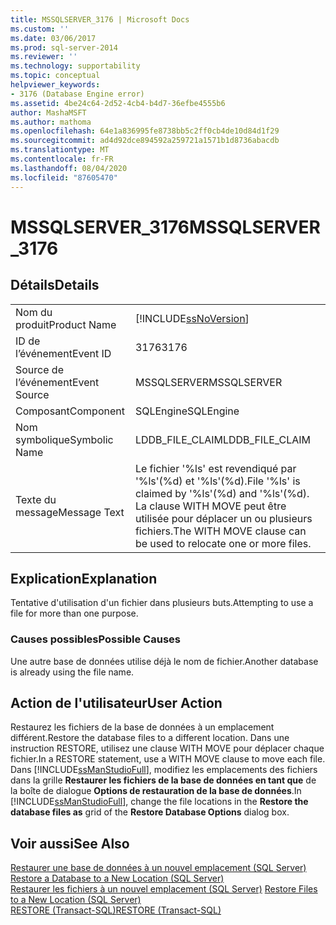 ```yaml
---
title: MSSQLSERVER_3176 | Microsoft Docs
ms.custom: ''
ms.date: 03/06/2017
ms.prod: sql-server-2014
ms.reviewer: ''
ms.technology: supportability
ms.topic: conceptual
helpviewer_keywords:
- 3176 (Database Engine error)
ms.assetid: 4be24c64-2d52-4cb4-b4d7-36efbe4555b6
author: MashaMSFT
ms.author: mathoma
ms.openlocfilehash: 64e1a836995fe8738bb5c2ff0cb4de10d84d1f29
ms.sourcegitcommit: ad4d92dce894592a259721a1571b1d8736abacdb
ms.translationtype: MT
ms.contentlocale: fr-FR
ms.lasthandoff: 08/04/2020
ms.locfileid: "87605470"
---
```

# <a name="mssqlserver_3176"></a><span data-ttu-id="60212-102">MSSQLSERVER_3176</span><span class="sxs-lookup"><span data-stu-id="60212-102">MSSQLSERVER_3176</span></span>
    
## <a name="details"></a><span data-ttu-id="60212-103">Détails</span><span class="sxs-lookup"><span data-stu-id="60212-103">Details</span></span>  
  
|||  
|-|-|  
|<span data-ttu-id="60212-104">Nom du produit</span><span class="sxs-lookup"><span data-stu-id="60212-104">Product Name</span></span>|[!INCLUDE[ssNoVersion](../../includes/ssnoversion-md.md)]|  
|<span data-ttu-id="60212-105">ID de l’événement</span><span class="sxs-lookup"><span data-stu-id="60212-105">Event ID</span></span>|<span data-ttu-id="60212-106">3176</span><span class="sxs-lookup"><span data-stu-id="60212-106">3176</span></span>|  
|<span data-ttu-id="60212-107">Source de l’événement</span><span class="sxs-lookup"><span data-stu-id="60212-107">Event Source</span></span>|<span data-ttu-id="60212-108">MSSQLSERVER</span><span class="sxs-lookup"><span data-stu-id="60212-108">MSSQLSERVER</span></span>|  
|<span data-ttu-id="60212-109">Composant</span><span class="sxs-lookup"><span data-stu-id="60212-109">Component</span></span>|<span data-ttu-id="60212-110">SQLEngine</span><span class="sxs-lookup"><span data-stu-id="60212-110">SQLEngine</span></span>|  
|<span data-ttu-id="60212-111">Nom symbolique</span><span class="sxs-lookup"><span data-stu-id="60212-111">Symbolic Name</span></span>|<span data-ttu-id="60212-112">LDDB_FILE_CLAIM</span><span class="sxs-lookup"><span data-stu-id="60212-112">LDDB_FILE_CLAIM</span></span>|  
|<span data-ttu-id="60212-113">Texte du message</span><span class="sxs-lookup"><span data-stu-id="60212-113">Message Text</span></span>|<span data-ttu-id="60212-114">Le fichier '%ls' est revendiqué par '%ls'(%d) et '%ls'(%d).</span><span class="sxs-lookup"><span data-stu-id="60212-114">File '%ls' is claimed by '%ls'(%d) and '%ls'(%d).</span></span> <span data-ttu-id="60212-115">La clause WITH MOVE peut être utilisée pour déplacer un ou plusieurs fichiers.</span><span class="sxs-lookup"><span data-stu-id="60212-115">The WITH MOVE clause can be used to relocate one or more files.</span></span>|  
  
## <a name="explanation"></a><span data-ttu-id="60212-116">Explication</span><span class="sxs-lookup"><span data-stu-id="60212-116">Explanation</span></span>  
 <span data-ttu-id="60212-117">Tentative d'utilisation d'un fichier dans plusieurs buts.</span><span class="sxs-lookup"><span data-stu-id="60212-117">Attempting to use a file for more than one purpose.</span></span>  
  
### <a name="possible-causes"></a><span data-ttu-id="60212-118">Causes possibles</span><span class="sxs-lookup"><span data-stu-id="60212-118">Possible Causes</span></span>  
 <span data-ttu-id="60212-119">Une autre base de données utilise déjà le nom de fichier.</span><span class="sxs-lookup"><span data-stu-id="60212-119">Another database is already using the file name.</span></span>  
  
## <a name="user-action"></a><span data-ttu-id="60212-120">Action de l'utilisateur</span><span class="sxs-lookup"><span data-stu-id="60212-120">User Action</span></span>  
 <span data-ttu-id="60212-121">Restaurez les fichiers de la base de données à un emplacement différent.</span><span class="sxs-lookup"><span data-stu-id="60212-121">Restore the database files to a different location.</span></span> <span data-ttu-id="60212-122">Dans une instruction RESTORE, utilisez une clause WITH MOVE pour déplacer chaque fichier.</span><span class="sxs-lookup"><span data-stu-id="60212-122">In a RESTORE statement, use a WITH MOVE clause to move each file.</span></span> <span data-ttu-id="60212-123">Dans [!INCLUDE[ssManStudioFull](../../includes/ssmanstudiofull-md.md)], modifiez les emplacements des fichiers dans la grille **Restaurer les fichiers de la base de données en tant que** de la boîte de dialogue **Options de restauration de la base de données**.</span><span class="sxs-lookup"><span data-stu-id="60212-123">In [!INCLUDE[ssManStudioFull](../../includes/ssmanstudiofull-md.md)], change the file locations in the **Restore the database files as** grid of the **Restore Database Options** dialog box.</span></span>  
  
## <a name="see-also"></a><span data-ttu-id="60212-124">Voir aussi</span><span class="sxs-lookup"><span data-stu-id="60212-124">See Also</span></span>  
 <span data-ttu-id="60212-125">[Restaurer une base de données à un nouvel emplacement &#40;SQL Server&#41;](../backup-restore/restore-a-database-to-a-new-location-sql-server.md) </span><span class="sxs-lookup"><span data-stu-id="60212-125">[Restore a Database to a New Location &#40;SQL Server&#41;](../backup-restore/restore-a-database-to-a-new-location-sql-server.md) </span></span>  
 <span data-ttu-id="60212-126">[Restaurer les fichiers à un nouvel emplacement &#40;SQL Server&#41;](../backup-restore/restore-files-to-a-new-location-sql-server.md) </span><span class="sxs-lookup"><span data-stu-id="60212-126">[Restore Files to a New Location &#40;SQL Server&#41;](../backup-restore/restore-files-to-a-new-location-sql-server.md) </span></span>  
 [<span data-ttu-id="60212-127">RESTORE &#40;Transact-SQL&#41;</span><span class="sxs-lookup"><span data-stu-id="60212-127">RESTORE &#40;Transact-SQL&#41;</span></span>](/sql/t-sql/statements/restore-statements-transact-sql)  
  
  
